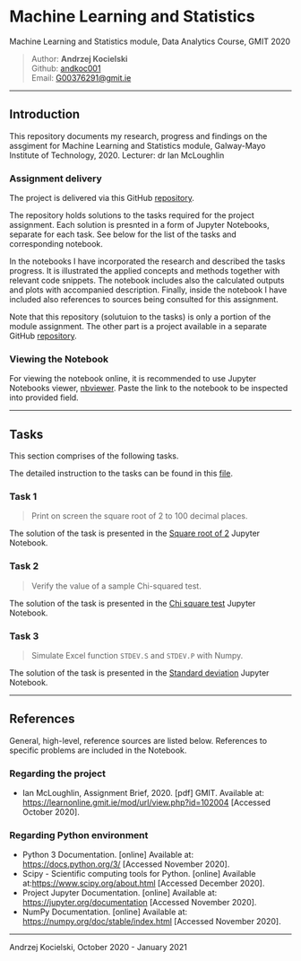 # Machine Learning and Statistics
Machine Learning and Statistics module, Data Analytics Course, GMIT 2020

>Author: **Andrzej Kocielski**  
>Github: [andkoc001](https://github.com/andkoc001/)  
>Email: G00376291@gmit.ie

___
## Introduction

This repository documents my research, progress and findings on the assgiment for Machine Learning and Statistics module, Galway-Mayo Institute of Technology, 2020. Lecturer: dr Ian McLoughlin

### Assignment  delivery

The project is delivered via this GitHub [repository](https://github.com/andkoc001/Machine-Learning-and-Statistics.git).

The repository holds solutions to the tasks required for the project assignment. Each solution is presnted in a form of Jupyter Notebooks, separate for each task. See below for the list of the tasks and corresponding notebook.

In the notebooks I have incorporated the research and described the tasks progress. It is illustrated the applied concepts and methods together with relevant code snippets. The notebook includes also the calculated outputs and plots with accompanied description. Finally, inside the notebook I have included also references to sources being consulted for this assignment.

Note that this repository (solutuion to the tasks) is only a portion of the module assignment. The other part is a project available in a separate GitHub [repository](https://github.com/andkoc001/Machine-Learning-and-Statistics-Project.git).

### Viewing the Notebook

For viewing the notebook online, it is recommended to use Jupyter Notebooks viewer, [nbviewer](https://nbviewer.jupyter.org/). Paste the link to the notebook to be inspected into provided field.

___
## Tasks

This section comprises of the following tasks.

The detailed instruction to the tasks can be found in this [file](https://github.com/andkoc001/Machine-Learning-and-Statistics/blob/main/assessment(2).pdf).

### Task 1

> Print on screen the square root of 2 to 100 decimal places.

The solution of the task is presented in the [Square root of 2](https://github.com/andkoc001/Machine-Learning-and-Statistics/blob/main/MLaS-Task1-sqrt2.ipynb) Jupyter Notebook.


### Task 2

> Verify the value of a sample Chi-squared test.

The solution of the task is presented in the [Chi square test](https://github.com/andkoc001/Machine-Learning-and-Statistics/blob/main/MLaS-Task2-Chi2.ipynb) Jupyter Notebook.


### Task 3

> Simulate Excel function `STDEV.S` and `STDEV.P` with Numpy.

The solution of the task is presented in the [Standard deviation](https://github.com/andkoc001/Machine-Learning-and-Statistics/blob/main/MlaS-Task3-stdev.ipynb) Jupyter Notebook.


___
## References

General, high-level, reference sources are listed below. References to specific problems are included in the Notebook.

### Regarding the project

- Ian McLoughlin, Assignment Brief, 2020. [pdf] GMIT. Available at: <https://learnonline.gmit.ie/mod/url/view.php?id=102004> [Accessed October 2020].


### Regarding Python environment

- Python 3 Documentation. [online] Available at: <https://docs.python.org/3/> [Accessed November 2020].
- Scipy - Scientific computing tools for Python.  [online] Available at:<https://www.scipy.org/about.html> [Accessed December 2020].
- Project Jupyter Documentation. [online] Available at: <https://jupyter.org/documentation> [Accessed November 2020].
- NumPy Documentation. [online] Available at: <https://numpy.org/doc/stable/index.html> [Accessed November 2020].



___
Andrzej Kocielski, October 2020 - January 2021
